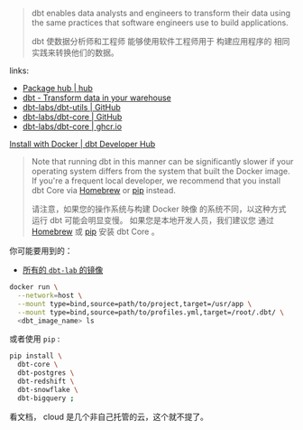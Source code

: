 
[hub]: https://hub.getdbt.com
[site]: https://getdbt.com

[utils.src/gh]: https://github.com/dbt-labs/dbt-utils.git "(Apache-2.0) (Languages: Python 72.5%, Makefile 16.6%, Shell 10.9%) Utility functions for dbt projects. // dbt 项目的实用函数。 (https://hub.getdbt.com/dbt-labs/dbt_utils)"
[src/gh]: https://github.com/dbt-labs/dbt-core.git "(Apache-2.0) (Languages: Python 72.4%, HTML 26.5%, Rust 0.8%, Shell 0.1%, Makefile 0.1%, Dockerfile 0.1%) dbt enables data analysts and engineers to transform their data using the same practices that software engineers use to build applications. // dbt 使数据分析师和工程师能够使用与软件工程师构建应用程序相同的实践来转换数据。"

[ghcr]: https://github.com/dbt-labs/dbt-core/pkgs/container/dbt-core

> dbt enables data analysts and
>  engineers to transform their
>  data using the same practices
>  that software engineers use to
>  build applications.
> 
> dbt 使数据分析师和工程师
> 能够使用软件工程师用于
> 构建应用程序的
> 相同实践来转换他们的数据。
> 

links: 

- [Package hub | hub][hub]
- [dbt - Transform data in your warehouse][site]
- [dbt-labs/dbt-utils | GitHub][utils.src/gh]
- [dbt-labs/dbt-core | GitHub][src/gh]
- [dbt-labs/dbt-core | ghcr.io][ghcr]

[Install with Docker | dbt Developer Hub][docs-i-docker]

> Note that running dbt in this manner
>  can be significantly slower if your
>  operating system differs from
>  the system that built the Docker image.
>  If you're a frequent local developer,
>  we recommend that you install
>  dbt Core via [Homebrew][docs-i-hb] or [pip][docs-i-pip] instead.
> 
> 请注意，如果您的操作系统与构建 Docker 映像
> 的系统不同，以这种方式运行 dbt 可能会明显变慢。
> 如果您是本地开发人员，我们建议您
> 通过 [Homebrew][docs-i-hb] 或 [pip][docs-i-pip] 安装 dbt Core 。
> 

[docs-i-docker]: https://docs.getdbt.com/docs/get-started/docker-install
[docs-i-hb]: https://docs.getdbt.com/docs/get-started/homebrew-install
[docs-i-pip]: https://docs.getdbt.com/docs/get-started/pip-install


你可能要用到的：

- [所有的 `dbt-lab` 的镜像](https://github.com/orgs/dbt-labs/packages)

~~~ sh
docker run \
  --network=host \
  --mount type=bind,source=path/to/project,target=/usr/app \
  --mount type=bind,source=path/to/profiles.yml,target=/root/.dbt/ \
  <dbt_image_name> ls
~~~

或者使用 `pip` : 

~~~ sh
pip install \
  dbt-core \
  dbt-postgres \
  dbt-redshift \
  dbt-snowflake \
  dbt-bigquery ;
~~~

看文档， cloud 是几个非自己托管的云，这个就不提了。

